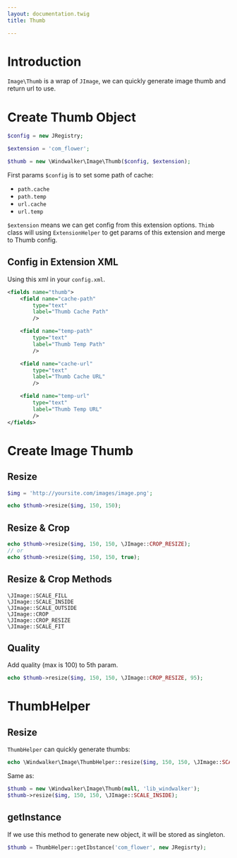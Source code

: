 ```yaml
---
layout: documentation.twig
title: Thumb

---
```


# Introduction

`Image\Thumb` is a wrap of `JImage`, we can quickly generate image thumb and return url to use.

# Create Thumb Object

``` php
$config = new JRegistry;

$extension = 'com_flower';

$thumb = new \Windwalker\Image\Thumb($config, $extension);
```

First params `$config` is to set some path of cache:

- `path.cache`
- `path.temp`
- `url.cache`
- `url.temp`

`$extension` means we can get config from this extension options. `Thimb` class will using `ExtensionHelper` to get params of this extension and merge to Thumb config.

## Config in Extension XML

Using this xml in your `config.xml`.

``` xml
<fields name="thumb">
    <field name="cache-path"
        type="text"
        label="Thumb Cache Path"
        />

    <field name="temp-path"
        type="text"
        label="Thumb Temp Path"
        />

    <field name="cache-url"
        type="text"
        label="Thumb Cache URL"
        />

    <field name="temp-url"
        type="text"
        label="Thumb Temp URL"
        />
</fields>
```

# Create Image Thumb

## Resize

``` php
$img = 'http://yoursite.com/images/image.png';

echo $thumb->resize($img, 150, 150);
```

## Resize & Crop

``` php
echo $thumb->resize($img, 150, 150, \JImage::CROP_RESIZE);
// or
echo $thumb->resize($img, 150, 150, true);
```

## Resize & Crop Methods

```
\JImage::SCALE_FILL
\JImage::SCALE_INSIDE
\JImage::SCALE_OUTSIDE
\JImage::CROP
\JImage::CROP_RESIZE
\JImage::SCALE_FIT
```

## Quality

Add quality (max is 100) to 5th param.

``` php
echo $thumb->resize($img, 150, 150, \JImage::CROP_RESIZE, 95);
```

# ThumbHelper

## Resize

`ThumbHelper` can quickly generate thumbs:

``` php
echo \Windwalker\Image\ThumbHelper::resize($img, 150, 150, \JImage::SCALE_INSIDE);
```

Same as:

``` php
$thumb = new \Windwalker\Image\Thumb(null, 'lib_windwalker');
$thumb->resize($img, 150, 150, \JImage::SCALE_INSIDE);
```

## getInstance

If we use this method to generate new object, it will be stored as singleton.

``` php
$thumb = ThumbHelper::getIbstance('com_flower', new JRegisrty);
```

